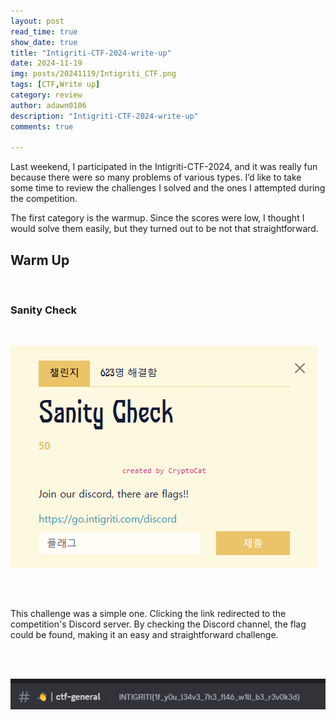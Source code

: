 ```yaml
---
layout: post
read_time: true
show_date: true
title: "Intigriti-CTF-2024-write-up"
date: 2024-11-19
img: posts/20241119/Intigriti_CTF.png
tags: [CTF,Write up]
category: review
author: adawn0106
description: "Intigriti-CTF-2024-write-up"
comments: true

---
```





Last weekend, I participated in the Intigriti-CTF-2024, and it was really fun because there were so many problems of various types.
I’d like to take some time to review the challenges I solved and the ones I attempted during the competition.

The first category is the warmup. Since the scores were low, I thought I would solve them easily, but they turned out to be not that straightforward.


## Warm Up
<br>

### Sanity Check 

<br>

![Sanity Check](https://github.com/Adawn0106/Adawn0106.github.io/raw/main/assets/img/posts/20241119/sanity1.png)

<br>
<br>

This challenge was a simple one. Clicking the link redirected to the competition's Discord server.
By checking the Discord channel, the flag could be found, making it an easy and straightforward challenge.

<br>
<br>

![Sanity Check](https://github.com/Adawn0106/Adawn0106.github.io/raw/main/assets/img/posts/20241119/sanity2.png)






